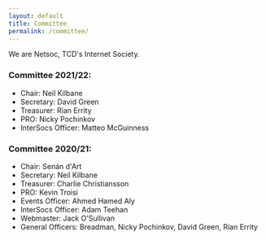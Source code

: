 ```yaml
---
layout: default
title: Committee
permalink: /committee/
---
```

We are Netsoc, TCD's Internet Society.

### Committee 2021/22:

- Chair: Neil Kilbane
- Secretary: David Green
- Treasurer: Rían Errity
- PRO: Nicky Pochinkov
- InterSocs Officer: Matteo McGuinness

### Committee 2020/21:

- Chair: Senán d'Art
- Secretary: Neil Kilbane
- Treasurer: Charlie Christiansson
- PRO: Kevin Troisi
- Events Officer: Ahmed Hamed Aly
- InterSocs Officer: Adam Teehan
- Webmaster: Jack O'Sullivan
- General Officers: Breadman, Nicky Pochinkov, David Green, Rían Errity

<!-- You can view previous committees [here](previous-committees). -->
